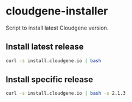 # cloudgene-installer

Script to install latest Cloudgene version.

## Install latest release

```sh
curl -s install.cloudgene.io | bash
```

## Install specific release

```sh
curl -s install.cloudgene.io | bash -s 2.1.3
```
